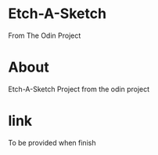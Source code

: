 # Etch-A-Sketch

From The Odin Project

# About

Etch-A-Sketch Project from the odin project

# link

To be provided when finish
